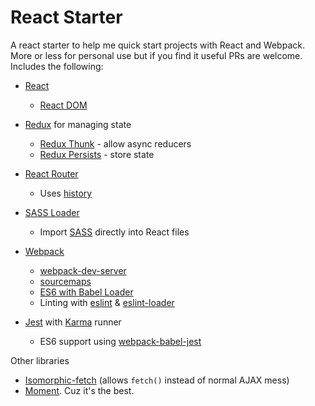 # React Starter

A react starter to help me quick start projects with React and Webpack. More or less for personal use but if you find it useful PRs are welcome. Includes the following:

* [React](https://github.com/facebook/react)
    * [React DOM](https://github.com/facebook/react)

* [Redux](https://github.com/rackt/redux) for managing state
    * [Redux Thunk](https://github.com/gaearon/redux-thunk) - allow async reducers
    * [Redux Persists](https://github.com/rt2zz/redux-persist) - store state

* [React Router](https://github.com/rackt/react-router)
    * Uses [history](https://github.com/rackt/history)

* [SASS Loader](https://github.com/jtangelder/sass-loader)
    * Import [SASS](http://sass-lang.com/) directly into React files

* [Webpack](https://webpack.github.io/)
    * [webpack-dev-server](https://github.com/webpack/webpack-dev-server)
    * [sourcemaps](https://webpack.github.io/docs/configuration.html)
    * [ES6 with Babel Loader](https://github.com/babel/babel-loader)
    * Linting with [eslint](https://github.com/eslint/eslint) & [eslint-loader](https://github.com/MoOx/eslint-loader)

* [Jest](https://github.com/facebook/jest) with [Karma](https://github.com/karma-runner/karma) runner
    * ES6 support using [webpack-babel-jest](https://github.com/atecarlos/webpack-babel-jest)


Other libraries
* [Isomorphic-fetch](https://github.com/matthew-andrews/isomorphic-fetch) (allows `fetch()` instead of normal AJAX mess)
* [Moment](https://github.com/moment/moment). Cuz it's the best.